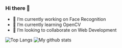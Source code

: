 ### Hi there 👋

- 🔭 I’m currently working on Face Recognition
- 🌱 I’m currently learning OpenCV
- 👯 I’m looking to collaborate on Web Development


![Top Langs](https://github-readme-stats.vercel.app/api/top-langs/?username=samcladson&layout=compact&theme=radical) ![My github stats](https://github-readme-stats.vercel.app/api?username=samcladson&show_icons=true&bg_color=180deg,#000000,#ffffff)
